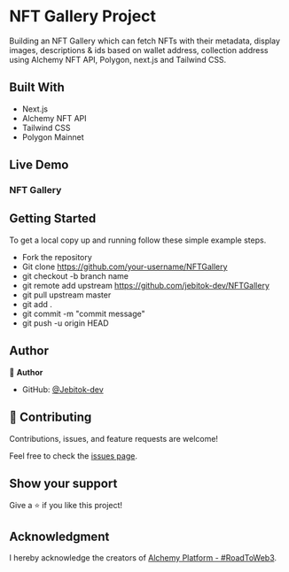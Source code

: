 # NFT Gallery Project

Building an NFT Gallery which can fetch NFTs with their metadata, display images, descriptions & ids based on wallet address, collection address using Alchemy NFT API, Polygon, next.js and Tailwind CSS.

## Built With

- Next.js
- Alchemy NFT API
- Tailwind CSS
- Polygon Mainnet

## Live Demo

### NFT Gallery

<!-- - [BuyMeACoffee](https://buymeacoffee-fe-psi.vercel.app/) -->

## Getting Started

To get a local copy up and running follow these simple example steps.

- Fork the repository
- Git clone https://github.com/your-username/NFTGallery
- git checkout -b branch name
- git remote add upstream https://github.com/jebitok-dev/NFTGallery
- git pull upstream master
- git add .
- git commit -m "commit message"
- git push -u origin HEAD

## Author

👤 **Author**

- GitHub: [@Jebitok-dev](https://github.com/Jebitok-dev)

## 🤝 Contributing

Contributions, issues, and feature requests are welcome!

Feel free to check the [issues page](issues/).

## Show your support

Give a ⭐️ if you like this project!

## Acknowledgment

I hereby acknowledge the creators of [Alchemy Platform - #RoadToWeb3](https://docs.alchemy.com/alchemy/road-to-web3/weekly-learning-challenges/4.-how-to-create-an-nft-gallery-alchemy-nft-api).
